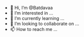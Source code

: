 - 👋 Hi, I’m @Batdavaa
- 👀 I’m interested in ...
- 🌱 I’m currently learning ...
- 💞️ I’m looking to collaborate on ...
- 📫 How to reach me ...

<!---
Batdavaa/Batdavaa is a ✨ special ✨ repository because its `README.md` (this file) appears on your GitHub profile.
You can click the Preview link to take a look at your changes.
--->

